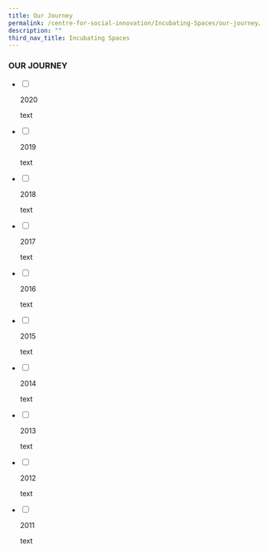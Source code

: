 ```yaml
---
title: Our Journey
permalink: /centre-for-social-innovation/Incubating-Spaces/our-journey/
description: ""
third_nav_title: Incubating Spaces
---
```

### OUR JOURNEY

<ul class="jekyllcodex_accordion">

<li>

<input type="checkbox" id="accordion1">

<label for="accordion1">2020</label>

<div>

<p>
text
</p>

</div>

</li>

<li>

<input type="checkbox" id="accordion2">

<label for="accordion2">2019</label>

<div>

<p>
text
</p>

</div>

</li>

<li>

<input type="checkbox" id="accordion3">

<label for="accordion3">2018</label>

<div>

<p>
text
</p>

</div>

</li>

<li>

<input type="checkbox" id="accordion4">

<label for="accordion4">2017</label>

<div>

<p>
text
</p>

</div>

</li>	

<li>

<input type="checkbox" id="accordion5">

<label for="accordion5">2016</label>

<div>

<p>
text
</p>

</div>

</li>
<li>

<input type="checkbox" id="accordion6">

<label for="accordion6">2015</label>

<div>

<p>
text
</p>

</div>

</li>	

<li>

<input type="checkbox" id="accordion7">

<label for="accordion7">2014</label>

<div>

<p>
text
</p>

</div>

</li>

<li>

<input type="checkbox" id="accordion8">

<label for="accordion8">2013</label>

<div>

<p>
text
</p>

</div>

</li>

<li>

<input type="checkbox" id="accordion9">

<label for="accordion9">2012</label>

<div>

<p>
text
</p>

</div>

</li>	

<li>

<input type="checkbox" id="accordion10">

<label for="accordion10">2011</label>

<div>

<p>
text
</p>

</div>

</li>
 
</ul>
